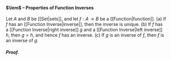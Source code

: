 #### $\lem$ – Properties of Function Inverses
Let $A$ and $B$ be [[Set|sets]], and let $f : A → B$ be a [[Function|function]].
(a) If $f$ has an [[Function Inverse|inverse]], then the inverse is unique.
(b) If $f$ has a [[Function Inverse|right inverse]] $g$ and a [[Function Inverse|left inverse]] $h$, then $g = h$, and hence $f$ has an inverse.
(c) If $g$ is an inverse of $f$, then $f$ is an inverse of $g$.

##### *Proof.*